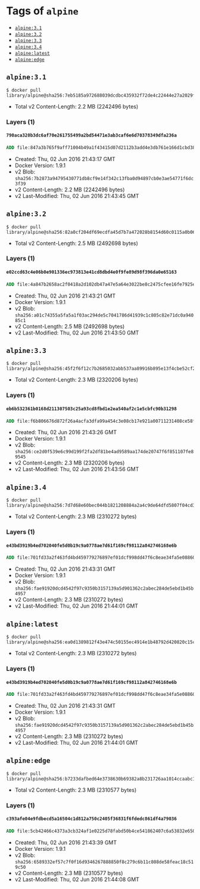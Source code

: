 <!-- THIS FILE IS GENERATED VIA '.template-helpers/generate-tag-details.pl' -->

# Tags of `alpine`

-	[`alpine:3.1`](#alpine31)
-	[`alpine:3.2`](#alpine32)
-	[`alpine:3.3`](#alpine33)
-	[`alpine:3.4`](#alpine34)
-	[`alpine:latest`](#alpinelatest)
-	[`alpine:edge`](#alpineedge)

## `alpine:3.1`

```console
$ docker pull library/alpine@sha256:7eb5185a972688039dcdbc435932f72de4c22444e27a2029ffe630381b8d6422
```

-	Total v2 Content-Length: 2.2 MB (2242496 bytes)

### Layers (1)

#### `790aca320b3dc6af70e261755499a2bd54471e3ab3caf6e6d70378349dfa236a`

```dockerfile
ADD file:847a3b765f9aff71004b49a1f43415d07d2112b3add4e3db761e166d1cbd38d2 in /
```

-	Created: Thu, 02 Jun 2016 21:43:17 GMT
-	Docker Version: 1.9.1
-	v2 Blob: `sha256:7b2873a94795430771db8cf9e14f342c13fba0d94897cb0e3ae54771f6dc3f39`
-	v2 Content-Length: 2.2 MB (2242496 bytes)
-	v2 Last-Modified: Thu, 02 Jun 2016 21:43:45 GMT

## `alpine:3.2`

```console
$ docker pull library/alpine@sha256:82a0cf204df69ecdfa45d7b7a472028b8154d60c0115a0b06031f3c7b32d8dd5
```

-	Total v2 Content-Length: 2.5 MB (2492698 bytes)

### Layers (1)

#### `e02ccd63c4e06b0e901336ec973813e41cd8dbd4e0f9fe89d98f396da0e65163`

```dockerfile
ADD file:4a847b2658ac2f0418a2d102db47a47e5a64e3022be8c2475cfee16fe7925ebd in /
```

-	Created: Thu, 02 Jun 2016 21:43:21 GMT
-	Docker Version: 1.9.1
-	v2 Blob: `sha256:a01c74355a5fa5a1f03ac294de5c7041786d41939c1c805c82e71dc0a94085c1`
-	v2 Content-Length: 2.5 MB (2492698 bytes)
-	v2 Last-Modified: Thu, 02 Jun 2016 21:43:50 GMT

## `alpine:3.3`

```console
$ docker pull library/alpine@sha256:45f2f6f12c7b2685032abb537aa89916b895e13f4cbe52cf22773e460577c69d
```

-	Total v2 Content-Length: 2.3 MB (2320206 bytes)

### Layers (1)

#### `eb6b532361b0168d211307503c25a93cd8fbd1e2ea540af2c1e5cbfc90b31298`

```dockerfile
ADD file:f6b806676d872f26a4acfa3dfa99a454c3e08cb17e921a00711231408ce58f43 in /
```

-	Created: Thu, 02 Jun 2016 21:43:26 GMT
-	Docker Version: 1.9.1
-	v2 Blob: `sha256:ce2d0f539e6c99d199f2fa2df81be4ad9589aa174de20747f6f851107fe89545`
-	v2 Content-Length: 2.3 MB (2320206 bytes)
-	v2 Last-Modified: Thu, 02 Jun 2016 21:43:56 GMT

## `alpine:3.4`

```console
$ docker pull library/alpine@sha256:7d7d68e60bec044b1821208884a2a4c9de64dfd5807f04cd32ffa5f5232d7848
```

-	Total v2 Content-Length: 2.3 MB (2310272 bytes)

### Layers (1)

#### `e43bd3919b4ed702040fe5d0b19c9a0778ae7d61f169cf98112a842746168e6b`

```dockerfile
ADD file:701fd33a2f463fd4bd459779276897ef01dcf998dd47f6c8eae34fa5e0886046 in /
```

-	Created: Thu, 02 Jun 2016 21:43:31 GMT
-	Docker Version: 1.9.1
-	v2 Blob: `sha256:fae91920dcd4542f97c9350b3157139a5d901362c2abec284de5ebd1b45b4957`
-	v2 Content-Length: 2.3 MB (2310272 bytes)
-	v2 Last-Modified: Thu, 02 Jun 2016 21:44:01 GMT

## `alpine:latest`

```console
$ docker pull library/alpine@sha256:ea0d1389812f43e474c50155ec4914e1b48792d420820c15cab28c0794034950
```

-	Total v2 Content-Length: 2.3 MB (2310272 bytes)

### Layers (1)

#### `e43bd3919b4ed702040fe5d0b19c9a0778ae7d61f169cf98112a842746168e6b`

```dockerfile
ADD file:701fd33a2f463fd4bd459779276897ef01dcf998dd47f6c8eae34fa5e0886046 in /
```

-	Created: Thu, 02 Jun 2016 21:43:31 GMT
-	Docker Version: 1.9.1
-	v2 Blob: `sha256:fae91920dcd4542f97c9350b3157139a5d901362c2abec284de5ebd1b45b4957`
-	v2 Content-Length: 2.3 MB (2310272 bytes)
-	v2 Last-Modified: Thu, 02 Jun 2016 21:44:01 GMT

## `alpine:edge`

```console
$ docker pull library/alpine@sha256:b7233dafbed64e3738630b69382a8b231726aa1014ccaabc1947c5308a8910a7
```

-	Total v2 Content-Length: 2.3 MB (2310577 bytes)

### Layers (1)

#### `c393afe04e9fdbecd5a16504c1d812a750c2405f36831f6fdedc861df4a79036`

```dockerfile
ADD file:5cb42466c4373a3cb324af1e0225d78fabd50b4ce541862407c6a53832e650bc in /
```

-	Created: Thu, 02 Jun 2016 21:43:39 GMT
-	Docker Version: 1.9.1
-	v2 Blob: `sha256:6589332ef57c7f0f16d9346267888850f8c279c6b11c808de58feac18c519c50`
-	v2 Content-Length: 2.3 MB (2310577 bytes)
-	v2 Last-Modified: Thu, 02 Jun 2016 21:44:08 GMT
